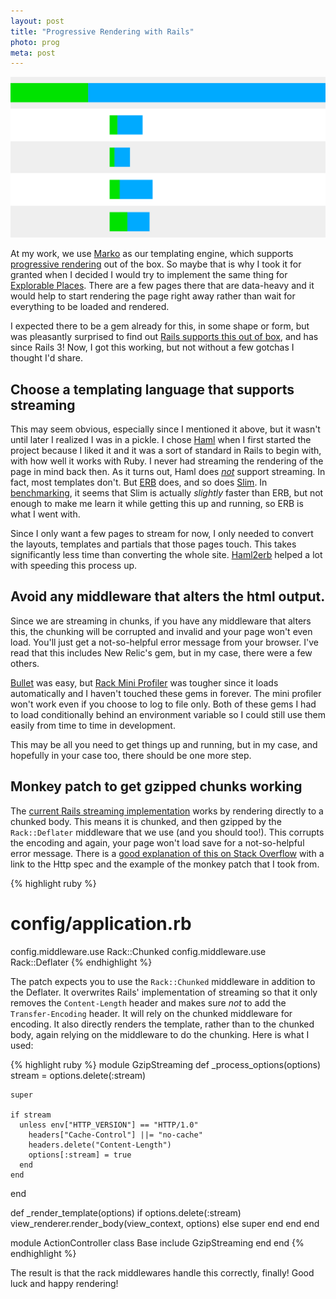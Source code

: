 ```yaml
---
layout: post
title: "Progressive Rendering with Rails"
photo: prog
meta: post
---
```


![](/images/prog.jpg)

At my work, we use [Marko][marko] as our templating engine, which supports [progressive rendering][prog_rend] out of the box. So maybe that is why I took it for granted when I decided I would try to implement the same thing for [Explorable Places][ep]. There are a few pages there that are data-heavy and it would help<!--more--> to start rendering the page right away rather than wait for everything to be loaded and rendered.

I expected there to be a gem already for this, in some shape or form, but was pleasantly surprised to find out [Rails supports this out of box][stream], and has since Rails 3! Now, I got this working, but not without a few gotchas I thought I'd share.

## Choose a templating language that supports streaming

This may seem obvious, especially since I mentioned it above, but it wasn't until later I realized I was in a pickle. I chose [Haml][haml] when I first started the project because I liked it and it was a sort of standard in Rails to begin with, with how well it works with Ruby. I never had streaming the rendering of the page in mind back then. As it turns out, Haml does [*not*][no_stream] support streaming. In fact, most templates don't. But [ERB][erb] does, and so does [Slim][slim]. In [benchmarking][template_benchmarks], it seems that Slim is actually _slightly_ faster than ERB, but not enough to make me learn it while getting this up and running, so ERB is what I went with.

Since I only want a few pages to stream for now, I only needed to convert the layouts, templates and partials that those pages touch. This takes significantly less time than converting the whole site. [Haml2erb][haml2erb] helped a lot with speeding this process up.

## Avoid any middleware that alters the html output.

Since we are streaming in chunks, if you have any middleware that alters this, the chunking will be corrupted and invalid and your page won't even load. You'll just get a not-so-helpful error message from your browser. I've read that this includes New Relic's gem, but in my case, there were a few others.

[Bullet][bullet] was easy, but [Rack Mini Profiler][rack_mini] was tougher since it loads automatically and I haven't touched these gems in forever. The mini profiler won't work even if you choose to log to file only. Both of these gems I had to load conditionally behind an environment variable so I could still use them easily from time to time in development.

This may be all you need to get things up and running, but in my case, and hopefully in your case too, there should be one more step.

## Monkey patch to get gzipped chunks working

The [current Rails streaming implementation][stream_imp] works by rendering directly to a chunked body. This means it is chunked, and then gzipped by the `Rack::Deflater` middleware that we use (and you should too!). This corrupts the encoding and again, your page won't load save for a not-so-helpful error message. There is a [good explanation of this on Stack Overflow][so_question] with a link to the Http spec and the example of the monkey patch that I took from.

{% highlight ruby %}
# config/application.rb
config.middleware.use Rack::Chunked
config.middleware.use Rack::Deflater
{% endhighlight %}

The patch expects you to use the `Rack::Chunked` middleware in addition to the Deflater. It overwrites Rails' implementation of streaming so that it only removes the `Content-Length` header and makes sure _not_ to add the `Transfer-Encoding` header. It will rely on the chunked middleware for encoding. It also directly renders the template, rather than to the chunked body, again relying on the middleware to do the chunking. Here is what I used:

{% highlight ruby %}
module GzipStreaming
  def _process_options(options)
    stream = options.delete(:stream)

    super

    if stream
      unless env["HTTP_VERSION"] == "HTTP/1.0"
        headers["Cache-Control"] ||= "no-cache"
        headers.delete("Content-Length")
        options[:stream] = true
      end
    end
  end

  def _render_template(options)
    if options.delete(:stream)
      view_renderer.render_body(view_context, options)
    else
      super
    end
  end
end

module ActionController
  class Base
    include GzipStreaming
  end
end
{% endhighlight %}

The result is that the rack middlewares handle this correctly, finally! Good luck and happy rendering!

[marko]: http://markojs.com
[prog_rend]: https://medium.com/ben-and-dion/progressive-rendering-a-killer-and-under-appreciated-feature-of-the-web-97c789b608c1
[ep]: https://www.explorableplaces.com
[stream]: http://api.rubyonrails.org/classes/ActionController/Streaming.html
[haml]: http://haml.info/
[no_stream]: https://github.com/haml/haml/issues/436
[erb]: https://en.wikipedia.org/wiki/ERuby
[slim]: http://slim-lang.com/
[template_benchmarks]: https://medium.com/@mario_chavez/rails-template-engines-performance-9ba18446895d
[haml2erb]: https://haml2erb.org/
[bullet]: https://github.com/flyerhzm/bullet
[rack_mini]: https://github.com/MiniProfiler/rack-mini-profiler
[so_question]: https://stackoverflow.com/questions/7986150/http-streaming-in-rails-not-working-when-using-rackdeflater
[stream_imp]: https://github.com/rails/rails/blob/v5.1.3/actionpack/lib/action_controller/metal/streaming.rb
